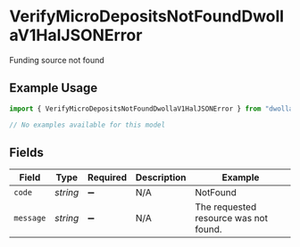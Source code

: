 # VerifyMicroDepositsNotFoundDwollaV1HalJSONError

Funding source not found

## Example Usage

```typescript
import { VerifyMicroDepositsNotFoundDwollaV1HalJSONError } from "dwolla/models/errors";

// No examples available for this model
```

## Fields

| Field                                 | Type                                  | Required                              | Description                           | Example                               |
| ------------------------------------- | ------------------------------------- | ------------------------------------- | ------------------------------------- | ------------------------------------- |
| `code`                                | *string*                              | :heavy_minus_sign:                    | N/A                                   | NotFound                              |
| `message`                             | *string*                              | :heavy_minus_sign:                    | N/A                                   | The requested resource was not found. |